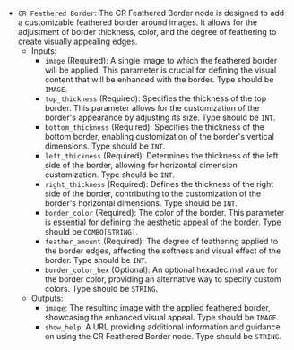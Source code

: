 - `CR Feathered Border`: The CR Feathered Border node is designed to add a customizable feathered border around images. It allows for the adjustment of border thickness, color, and the degree of feathering to create visually appealing edges.
    - Inputs:
        - `image` (Required): A single image to which the feathered border will be applied. This parameter is crucial for defining the visual content that will be enhanced with the border. Type should be `IMAGE`.
        - `top_thickness` (Required): Specifies the thickness of the top border. This parameter allows for the customization of the border's appearance by adjusting its size. Type should be `INT`.
        - `bottom_thickness` (Required): Specifies the thickness of the bottom border, enabling customization of the border's vertical dimensions. Type should be `INT`.
        - `left_thickness` (Required): Determines the thickness of the left side of the border, allowing for horizontal dimension customization. Type should be `INT`.
        - `right_thickness` (Required): Defines the thickness of the right side of the border, contributing to the customization of the border's horizontal dimensions. Type should be `INT`.
        - `border_color` (Required): The color of the border. This parameter is essential for defining the aesthetic appeal of the border. Type should be `COMBO[STRING]`.
        - `feather_amount` (Required): The degree of feathering applied to the border edges, affecting the softness and visual effect of the border. Type should be `INT`.
        - `border_color_hex` (Optional): An optional hexadecimal value for the border color, providing an alternative way to specify custom colors. Type should be `STRING`.
    - Outputs:
        - `image`: The resulting image with the applied feathered border, showcasing the enhanced visual appeal. Type should be `IMAGE`.
        - `show_help`: A URL providing additional information and guidance on using the CR Feathered Border node. Type should be `STRING`.
